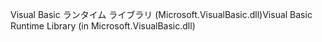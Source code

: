<span data-ttu-id="bb491-101">Visual Basic ランタイム ライブラリ (Microsoft.VisualBasic.dll)</span><span class="sxs-lookup"><span data-stu-id="bb491-101">Visual Basic Runtime Library (in Microsoft.VisualBasic.dll)</span></span>